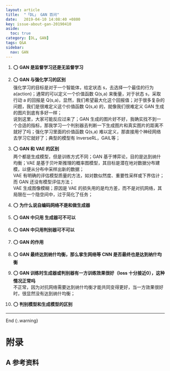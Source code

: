 ```yaml
---
layout: article
title:  "「DL」 GAN 百问"
date:   2019-04-10 14:08:40 +0800
key: issue-about-gan-20190410
aside:
  toc: true
category: [DL, GAN]
tags: Q&A
sidebar:
  nav: GAN
---
```


>


<!--more-->

1. :o: **GAN 是监督学习还是无监督学习**  

1. :o: **GAN 与强化学习的区别**   
强化学习的目标是对于一个智能体，给定状态 s，去选择一个最佳的行为 a(action)；通常的可以定义一个价值函数 Q(s,a) 来衡量，对于状态 s，采取行动 a 的回报是 Q(s,a)，显然，我们希望最大化这个回报值；对于很多复杂的问题，我们是很难定义这个价值函数 Q(s,a) 的，就像我们很难定义 GAN 生成的图片到底有多好一样；   
说到这里，大家可能反应过来了；GAN 生成的图片好不好，我确实找不到一个合适的指标，那我学习一个判别器去判断一下生成图片和真实图片的距离不就好了吗；强化学习里面的价值函数 Q(s,a) 难以定义，那直接用个神经网络去学习它就好了；典型的模型有 InverseRL，GAIL等；   

1. :o: **GAN 和 VAE 的区别**   
两个都是生成模型，但是训练方式不同；GAN 基于博弈论，目的是达到纳什均衡；VAE 是基于贝叶斯推理的概率图模型，其目标是潜在地对数据分布建模，以便从分布中采样出新的数据；   
VAE 有明确的评估模型质量的方法，如对数似然度、重要性采样或下界估计；而 GAN 还没有模型评估方法；   
VAE 生成图像模糊；原因是 VAE 的损失用的是均方差，而不是对抗网络，其局限在一个隐空间中，过于简化了任务；   

1. :o: **为什么说自编码网络不是和做生成器**   

1. :o: **GAN 中只用 生成器可不可以**   

1. :o: **GAN 中只用判别器可不可以**   

1. :o: **GAN 的作用**   

1. :o: **GAN 最终达到纳什均衡，那么挛生网络等 CNN 是否最终也是达到纳什均衡**   

1. :o: **GAN 训练时生成器或判别器有一方训练效果很好（loss 十分接近0），这种情况正常吗**   
不正常，因为对抗网络需要达到纳什均衡才能共同变得更好，当一方效果很好时，很显然没有达到纳什均衡；    

1. :o: **判别模型和生成模型的区别**  


-------------------  
 End
{:.warning}  


# 附录
## A 参考资料
